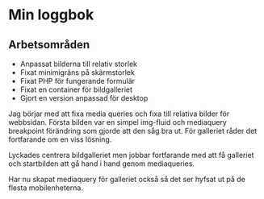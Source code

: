 # Min loggbok

## Arbetsområden

* Anpassat bilderna till relativ storlek
* Fixat minimigräns på skärmstorlek
* Fixat PHP för fungerande formulär
* Fixat en container för bildgalleriet
* Gjort en version anpassad för desktop

Jag börjar med att fixa media queries och fixa till relativa bilder för webbsidan. Första bilden var en simpel img-fluid och mediaquery breakpoint förändring som gjorde att den såg bra ut. För galleriet råder det fortfarande om en viss lösning.

Lyckades centrera bildgalleriet men jobbar fortfarande med att få galleriet och startbilden att gå hand i hand genom mediaqueries.

Har nu skapat mediaquery för galleriet också så det ser hyfsat ut på de flesta mobilenheterna.